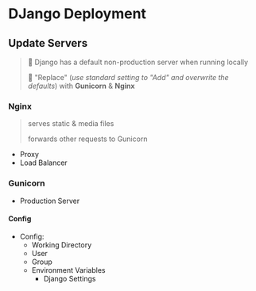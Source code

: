 # DJango Deployment


## Update Servers

> 🚨 Django has a default non-production server when running locally
>  
> 🔆 "Replace" (_use standard setting to "Add" and overwrite the defaults_) with **Gunicorn** & **Nginx**

### Nginx

> serves static & media files
> 
> forwards other requests to Gunicorn

- Proxy
- Load Balancer



### Gunicorn

- Production Server

#### Config

- Config:
    - Working Directory
    - User
    - Group
    - Environment Variables
        - Django Settings